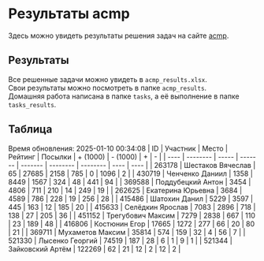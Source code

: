 # Результаты acmp
Здесь можно увидеть результаты решения задач на сайте [acmp](https://acmp.ru). 

## Результаты
Все решенные задачи можно увидеть в `acmp_results.xlsx`.   
Свои результаты можно посмотреть в папке `acmp_results`.  
Домашняя работа написана в папке `tasks`, а её выполнение в папке `tasks_results`.

## Таблица
Время обновления: 2025-01-10 00:34:08
| ID   | Участник | Место | Рейтинг | Посылки | + (1000) | - (1000) | +    | -    |
| ---- | -------- | ----- | ------- | ------- | -------- | -------- | ---- | ---- |
| 263178 | Шестаков Вячеслав | 65 | 27685 | 2158 | 785 | 0 | 1096 | 2 |
| 430719 | Ченченко Даниил | 1358 | 8449 | 1567 | 324 | 48 | 441 | 94 |
| 369588 | Поддубецкий Антон | 3454 | 4806 | 711 | 210 | 14 | 249 | 19 |
| 262625 | Екатерина Юрьевна | 3684 | 4589 | 786 | 228 | 19 | 256 | 28 |
| 415486 | Шатохин Данил | 5229 | 3597 | 445 | 163 | 12 | 185 | 20 |
| 415633 | Селёдкин Ярослав | 7083 | 2896 | 718 | 138 | 27 | 205 | 36 |
| 451152 | Трегубович Максим | 7279 | 2838 | 667 | 110 | 23 | 189 | 48 |
| 416806 | Костюнин Егор | 17665 | 1272 | 277 | 66 | 20 | 80 | 21 |
| 369711 | Мухаметов Максим | 35814 | 574 | 159 | 32 | 4 | 56 | 7 |
| 521330 | Лысенко Георгий | 74519 | 187 | 28 | 6 | 1 | 9 | 1 |
| 521344 | Зайковский Артём | 122269 | 62 | 21 | 12 | 2 | 12 | 2 |
